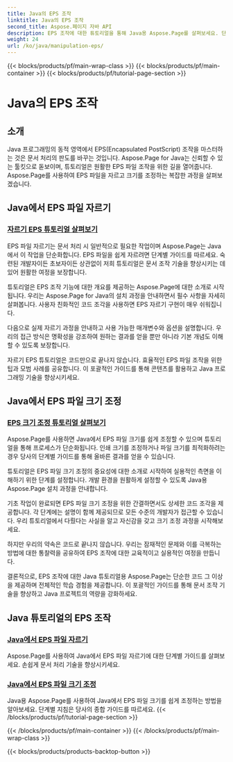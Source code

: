 ```yaml
---
title: Java의 EPS 조작
linktitle: Java의 EPS 조작
second_title: Aspose.페이지 자바 API
description: EPS 조작에 대한 튜토리얼을 통해 Java용 Aspose.Page를 살펴보세요. 단계별 가이드를 통해 손쉽게 EPS 파일을 자르고 크기를 조정하여 문서 기술을 향상하세요.
weight: 24
url: /ko/java/manipulation-eps/
---
```


{{< blocks/products/pf/main-wrap-class >}}
{{< blocks/products/pf/main-container >}}
{{< blocks/products/pf/tutorial-page-section >}}

# Java의 EPS 조작


## 소개

Java 프로그래밍의 동적 영역에서 EPS(Encapsulated PostScript) 조작을 마스터하는 것은 문서 처리의 판도를 바꾸는 것입니다. Aspose.Page for Java는 신뢰할 수 있는 툴킷으로 돋보이며, 튜토리얼은 원활한 EPS 파일 조작을 위한 길을 열어줍니다. Aspose.Page를 사용하여 EPS 파일을 자르고 크기를 조정하는 복잡한 과정을 살펴보겠습니다.

## Java에서 EPS 파일 자르기

### [자르기 EPS 튜토리얼 살펴보기](./crop/)

EPS 파일 자르기는 문서 처리 시 일반적으로 필요한 작업이며 Aspose.Page는 Java에서 이 작업을 단순화합니다. EPS 파일을 쉽게 자르려면 단계별 가이드를 따르세요. 숙련된 개발자이든 초보자이든 상관없이 저희 튜토리얼은 문서 조작 기술을 향상시키는 데 있어 원활한 여정을 보장합니다.

튜토리얼은 EPS 조작 기능에 대한 개요를 제공하는 Aspose.Page에 대한 소개로 시작됩니다. 우리는 Aspose.Page for Java의 설치 과정을 안내하면서 필수 사항을 자세히 살펴봅니다. 사용자 친화적인 코드 조각을 사용하면 EPS 자르기 구현이 매우 쉬워집니다.

다음으로 실제 자르기 과정을 안내하고 사용 가능한 매개변수와 옵션을 설명합니다. 우리의 접근 방식은 명확성을 강조하여 원하는 결과를 얻을 뿐만 아니라 기본 개념도 이해할 수 있도록 보장합니다.

자르기 EPS 튜토리얼은 코드만으로 끝나지 않습니다. 효율적인 EPS 파일 조작을 위한 팁과 모범 사례를 공유합니다. 이 포괄적인 가이드를 통해 콘텐츠를 활용하고 Java 프로그래밍 기술을 향상시키세요.

## Java에서 EPS 파일 크기 조정

### [EPS 크기 조정 튜토리얼 살펴보기](./resize/)

Aspose.Page를 사용하면 Java에서 EPS 파일 크기를 쉽게 조정할 수 있으며 튜토리얼을 통해 프로세스가 단순화됩니다. 인쇄 크기를 조정하거나 파일 크기를 최적화하려는 경우 당사의 단계별 가이드를 통해 올바른 결과를 얻을 수 있습니다.

튜토리얼은 EPS 파일 크기 조정의 중요성에 대한 소개로 시작하여 실용적인 측면을 이해하기 위한 단계를 설정합니다. 개발 환경을 원활하게 설정할 수 있도록 Java용 Aspose.Page 설치 과정을 안내합니다.

기초 작업이 완료되면 EPS 파일 크기 조정을 위한 간결하면서도 상세한 코드 조각을 제공합니다. 각 단계에는 설명이 함께 제공되므로 모든 수준의 개발자가 접근할 수 있습니다. 우리 튜토리얼에서 다뤘다는 사실을 알고 자신감을 갖고 크기 조정 과정을 시작해보세요.

하지만 우리의 약속은 코드로 끝나지 않습니다. 우리는 잠재적인 문제와 이를 극복하는 방법에 대한 통찰력을 공유하여 EPS 조작에 대한 교육적이고 실용적인 여정을 만듭니다.

결론적으로, EPS 조작에 대한 Java 튜토리얼용 Aspose.Page는 단순한 코드 그 이상을 제공하며 전체적인 학습 경험을 제공합니다. 이 포괄적인 가이드를 통해 문서 조작 기술을 향상하고 Java 프로젝트의 역량을 강화하세요.
## Java 튜토리얼의 EPS 조작
### [Java에서 EPS 파일 자르기](./crop/)
Aspose.Page를 사용하여 Java에서 EPS 파일 자르기에 대한 단계별 가이드를 살펴보세요. 손쉽게 문서 처리 기술을 향상시키세요. 
### [Java에서 EPS 파일 크기 조정](./resize/)
Java용 Aspose.Page를 사용하여 Java에서 EPS 파일 크기를 쉽게 조정하는 방법을 알아보세요. 단계별 지침은 당사의 종합 가이드를 따르세요.
{{< /blocks/products/pf/tutorial-page-section >}}

{{< /blocks/products/pf/main-container >}}
{{< /blocks/products/pf/main-wrap-class >}}

{{< blocks/products/products-backtop-button >}}
